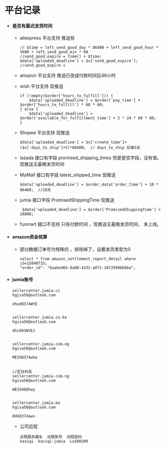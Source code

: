# 平台记录
- #### 是否有最迟发货时间

    - aliexpress 平台支持 推送有
    
        ```
        // $time = left_send_good_day * 86400 + left_send_good_hour * 3600 + left_send_good_min * 60 
        //send_good_expire = time() + $time;
        $data['uploaded_deadline'] = $v['send_good_expire'];  //send_good_expire s
        
        ```
    
    - amazon 平台支持 推送已改成付款时间后48小时
    
    - wish 平台支持 现推送
    
        ```
        if (!empty($order['hours_to_fulfill'])) {
            $data['uploaded_deadline'] = $order['pay_time'] + $order['hours_to_fulfill'] * 60 * 60;
        } else {
            $data['uploaded_deadline'] = $order['available_for_fulfillment_time'] + 5 * 24 * 60 * 60;
        }        
        ```
        
    - Shopee 平台支持 现推送
    
        ```
        $data['uploaded_deadline'] = $v['create_time']+($v['days_to_ship']+5)*86400;  // days_to_ship 后推5天
        ```
        
    - lazada 接口有字段 promised_shipping_times 但是是空字段，没有值。现推送无最晚发货时间
    
    - MyMall 接口有字段 latest_shipped_time 现推送 
    
        ```
        $data['uploaded_deadline'] = $order_data['order_time'] + 10 * 86400;  //10天
        ```
        
    - jumia 接口字段 PromisedShippingTime 现推送
    
        ```
         $data['uploaded_deadline'] = $order['PromisedShippingTime'] + 28800;
        ```
        
    - funmart 接口不支持 只有付款时间 ，现推送无最晚发货时间， 未上线。
- #### amazon资金核算
    - 部分数据订单号为特殊的 ，排除掉了，设置发货类型为0
        ```
        select * from amazon_settlement_report_detail where id=15040735;
        "order_id": "6aabed65-9a88-4332-a071-1072990bb6be",
        ```
- #### jumia账号
    ```
    sellercenter.jumia.ci
    hgisa56@outlook.com
    
    ehud8374WYE
    
    
    sellercenter.jumia.co.ke
    hgisa56@outlook.com
    
    dhc893WYE2
    
    
    sellercenter.jumia.com.eg
    hgisa56@outlook.com
    
    MEIH8374whe
    
    
    //尼日利亚
    sellercenter.jumia.com.ng
    hgisa56@outlook.com
    
    WEI9488hwy
    
    
    sellercenter.jumia.ma
    hgisa56@outlook.com
    
    DHV8374aws
    ```
    - 公司远程
        ```
        远程服务器名  远程账号  远程密码
        kasiqi  kasiqi-jumia  La100200
        ```



 